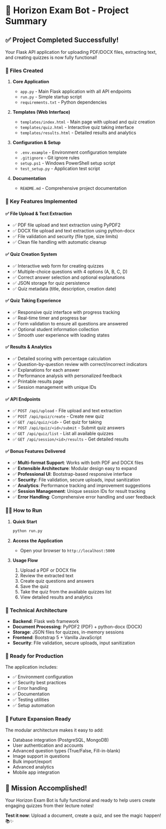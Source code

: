 # 🎉 Horizon Exam Bot - Project Summary

## ✅ Project Completed Successfully!

Your Flask API application for uploading PDF/DOCX files, extracting text, and creating quizzes is now fully functional!

### 📁 Files Created

1. **Core Application**
   - `app.py` - Main Flask application with all API endpoints
   - `run.py` - Simple startup script
   - `requirements.txt` - Python dependencies

2. **Templates (Web Interface)**
   - `templates/index.html` - Main page with upload and quiz creation
   - `templates/quiz.html` - Interactive quiz taking interface
   - `templates/results.html` - Detailed results and analytics

3. **Configuration & Setup**
   - `.env.example` - Environment configuration template
   - `.gitignore` - Git ignore rules
   - `setup.ps1` - Windows PowerShell setup script
   - `test_setup.py` - Application test script

4. **Documentation**
   - `README.md` - Comprehensive project documentation

### 🚀 Key Features Implemented

#### ✅ File Upload & Text Extraction
- ✅ PDF file upload and text extraction using PyPDF2
- ✅ DOCX file upload and text extraction using python-docx
- ✅ File validation and security (file type, size limits)
- ✅ Clean file handling with automatic cleanup

#### ✅ Quiz Creation System
- ✅ Interactive web form for creating quizzes
- ✅ Multiple-choice questions with 4 options (A, B, C, D)
- ✅ Correct answer selection and optional explanations
- ✅ JSON storage for quiz persistence
- ✅ Quiz metadata (title, description, creation date)

#### ✅ Quiz Taking Experience
- ✅ Responsive quiz interface with progress tracking
- ✅ Real-time timer and progress bar
- ✅ Form validation to ensure all questions are answered
- ✅ Optional student information collection
- ✅ Smooth user experience with loading states

#### ✅ Results & Analytics
- ✅ Detailed scoring with percentage calculation
- ✅ Question-by-question review with correct/incorrect indicators
- ✅ Explanations for each answer
- ✅ Performance analysis with personalized feedback
- ✅ Printable results page
- ✅ Session management with unique IDs

#### ✅ API Endpoints
- ✅ `POST /api/upload` - File upload and text extraction
- ✅ `POST /api/quiz/create` - Create new quiz
- ✅ `GET /api/quiz/<id>` - Get quiz for taking
- ✅ `POST /api/quiz/<id>/submit` - Submit quiz answers
- ✅ `GET /api/quiz/list` - List all available quizzes
- ✅ `GET /api/session/<id>/results` - Get detailed results

#### ✅ Bonus Features Delivered
- ✅ **Multi-format Support**: Works with both PDF and DOCX files
- ✅ **Extensible Architecture**: Modular design easy to expand
- ✅ **Professional UI**: Bootstrap-based responsive interface
- ✅ **Security**: File validation, secure uploads, input sanitization
- ✅ **Analytics**: Performance tracking and improvement suggestions
- ✅ **Session Management**: Unique session IDs for result tracking
- ✅ **Error Handling**: Comprehensive error handling and user feedback

### 🏃‍♂️ How to Run

1. **Quick Start**
   ```bash
   python run.py
   ```

2. **Access the Application**
   - Open your browser to `http://localhost:5000`

3. **Usage Flow**
   1. Upload a PDF or DOCX file
   2. Review the extracted text
   3. Create quiz questions and answers
   4. Save the quiz
   5. Take the quiz from the available quizzes list
   6. View detailed results and analytics

### 🔧 Technical Architecture

- **Backend**: Flask web framework
- **Document Processing**: PyPDF2 (PDF) + python-docx (DOCX)
- **Storage**: JSON files for quizzes, in-memory sessions
- **Frontend**: Bootstrap 5 + Vanilla JavaScript
- **Security**: File validation, secure uploads, input sanitization

### 🚀 Ready for Production

The application includes:
- ✅ Environment configuration
- ✅ Security best practices
- ✅ Error handling
- ✅ Documentation
- ✅ Testing utilities
- ✅ Setup automation

### 🔮 Future Expansion Ready

The modular architecture makes it easy to add:
- Database integration (PostgreSQL, MongoDB)
- User authentication and accounts
- Advanced question types (True/False, Fill-in-blank)
- Image support in questions
- Bulk import/export
- Advanced analytics
- Mobile app integration

## 🎯 Mission Accomplished!

Your Horizon Exam Bot is fully functional and ready to help users create engaging quizzes from their lecture notes!

**Test it now**: Upload a document, create a quiz, and see the magic happen! 📚✨
